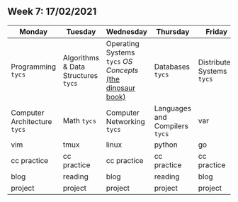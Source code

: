 ## Week 7: 17/02/2021 
| Monday | Tuesday | Wednesday | Thursday | Friday | Saturday | Sunday |
| ------ | ------- | --------- | -------- | ------ | -------- | ------ |
| Programming `tycs` | Algorithms & Data Structures `tycs`| Operating Systems `tycs` _OS Concepts_ [(the dinosaur book)](www.os-book.com) | Databases `tycs` | Distributed Systems `tycs` | var | --- |
| Computer Architecture `tycs` | Math `tycs` | Computer Networking `tycs` | Languages and Compilers `tycs` | var | var | --- | 
| vim | tmux | linux | python | go | c | --- |
| cc practice | cc practice | cc practice | cc practice | cc practice | var | --- |
| blog | reading | blog | reading | blog | reading | --- |
| project | project | project | project | project | --- | --- |
